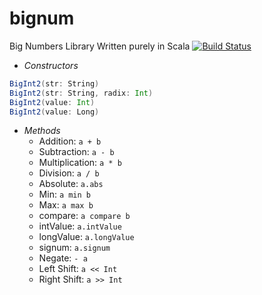 bignum
======

Big Numbers Library Written purely in Scala
[![Build Status](https://travis-ci.org/techaddict/bignum.png)](https://travis-ci.org/techaddict/bignum)

* *Constructors*
```scala
BigInt2(str: String)
BigInt2(str: String, radix: Int)
BigInt2(value: Int)
BigInt2(value: Long)
```

* *Methods*
  + Addition: `a + b`
  + Subtraction: `a - b`
  + Multiplication: `a * b`
  + Division: `a / b`
  + Absolute: `a.abs`
  + Min: `a min b`
  + Max: `a max b`
  + compare: `a compare b`
  + intValue: `a.intValue`
  + longValue: `a.longValue`
  + signum: `a.signum`
  + Negate: `- a`
  + Left Shift: `a << Int`
  + Right Shift: `a >> Int`
